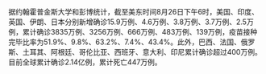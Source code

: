 据约翰霍普金斯大学和彭博统计，截至美东时间8月26日下午6时，美国、印度、英国、伊朗、日本分别新增确诊15.9万例、4.6万例、3.8万例、3.7万例、2.5万例，累计确诊3835万例、3256万例、666万例、483万例、139万例，疫苗接种完毕比率为51.9%、9.8%、63.2%、7.4%、43.4%。此外，巴西、法国、俄罗斯、土耳其、阿根廷、哥伦比亚、西班牙、意大利、印尼累计确诊超过400万例。目前全球累计确诊2.14亿例，累计死亡447万例。